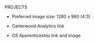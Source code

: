 PROJECTS
- Preferred image size: 1280 x 960 (4:3)

- Carterwood Analytics link
- GS Apprenticeship link and image